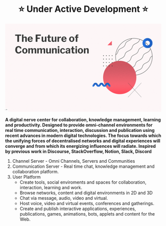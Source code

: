 
<h1 align="center" style="border-bottom: none">
    <b>
       ⭐️ Under Active Development ⭐️
    </b>
</h1>

![Intro](/profile/FoC2.gif)

**A digital nerve center for collaboration, knowledge management, learning and productivity. Designed to provide omni-channel environments for real time communication, interaction, discussion and publication using recent advances in modern digital technologies. The focus towards which the unifying forces of decentralised networks and digital experiences will converge and from which its energizing influences will radiate. Inspired by previous work in Discourse, StackOverflow, Notion, Slack, Discord**

 1. Channel Server - Omni Channels, Servers and Communities 
 2. Communication Server - Real time chat, knowledge management and collaboration platform.
 3. User Platform
    - Create tools, social enviroments and spaces for collaboration, interaction, learning and work. 
    - Browse networks, content and digital environments in 2D and 3D  
    - Chat via message, audio, video and virtual. 
    - Host voice, video and virtual events, conferences and gatherings.
    - Create and publish interactive applications, experiences, publications, games, animations, bots, applets and content for the Web.
